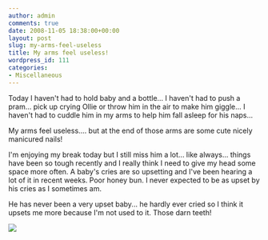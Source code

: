 ```yaml
---
author: admin
comments: true
date: 2008-11-05 18:38:00+00:00
layout: post
slug: my-arms-feel-useless
title: My arms feel useless!
wordpress_id: 111
categories:
- Miscellaneous
---
```


Today I haven't had to hold baby and a bottle... I haven't had to push a pram... pick up crying Ollie or throw him in the air to make him giggle... I haven't had to cuddle him in my arms to help him fall asleep for his naps...  
  
My arms feel useless.... but at the end of those arms are some cute nicely manicured nails!  
  
I'm enjoying my break today but I still miss him a lot... like always... things have been so tough recently and I really think I need to give my head some space more often. A baby's cries are so upsetting and I've been hearing a lot of it in recent weeks. Poor honey bun. I never expected to be as upset by his cries as I sometimes am.  
  
He has never been a very upset baby... he hardly ever cried so I think it upsets me more because I'm not used to it. Those darn teeth!

![](https://blogger.googleusercontent.com/tracker/251139911615938991-5077991454109912605?l=www.outmumbered.com)
